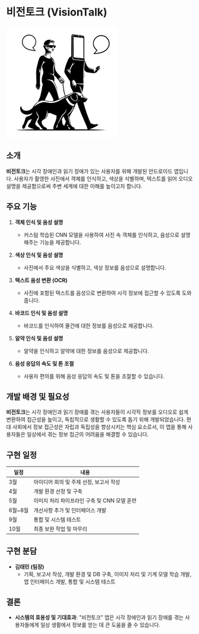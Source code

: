 # 비전토크 (VisionTalk)

<img src="backup/icon/splash_screen.png" alt="비전토크 로고" width="300"/>

## 소개
**비전토크**는 시각 장애인과 읽기 장애가 있는 사용자를 위해 개발된 안드로이드 앱입니다. 사용자가 촬영한 사진에서 객체를 인식하고, 색상을 식별하며, 텍스트를 읽어 오디오 설명을 제공함으로써 주변 세계에 대한 이해를 높이고자 합니다.

## 주요 기능
1. **객체 인식 및 음성 설명**
   - 커스텀 학습된 CNN 모델을 사용하여 사진 속 객체를 인식하고, 음성으로 설명해주는 기능을 제공합니다.

2. **색상 인식 및 음성 설명**
   - 사진에서 주요 색상을 식별하고, 색상 정보를 음성으로 설명합니다.

3. **텍스트 음성 변환 (OCR)**
   - 사진에 포함된 텍스트를 음성으로 변환하여 시각 정보에 접근할 수 있도록 도와줍니다.

4. **바코드 인식 및 음성 설명**
   - 바코드를 인식하여 물건에 대한 정보를 음성으로 제공합니다.

5. **알약 인식 및 음성 설명**
   - 알약을 인식하고 알약에 대한 정보를 음성으로 제공합니다.

7. **음성 응답의 속도 및 톤 조절**
   - 사용자 편의를 위해 음성 응답의 속도 및 톤을 조절할 수 있습니다.

## 개발 배경 및 필요성
**비전토크**는 시각 장애인과 읽기 장애를 겪는 사용자들이 시각적 정보를 오디오로 쉽게 변환하여 접근성을 높이고, 독립적으로 생활할 수 있도록 돕기 위해 개발되었습니다. 현대 사회에서 정보 접근성은 자립과 독립성을 향상시키는 핵심 요소로서, 이 앱을 통해 사용자들은 일상에서 겪는 정보 접근의 어려움을 해결할 수 있습니다.

## 구현 일정
| 일정  | 내용                                     |
|-------|----------------------------------------|
| 3월   | 아이디어 회의 및 주제 선정, 보고서 작성 |
| 4월   | 개발 환경 선정 및 구축                    |
| 5월   | 이미지 처리 파이프라인 구축 및 CNN 모델 훈련 |
| 6월~8월 | 개선사항 추가 및 인터페이스 개발          |
| 9월   | 통합 및 시스템 테스트                     |
| 10월  | 최종 보완 작업 및 마무리                   |

## 구현 분담
- **김태민 (팀장)**
  - 기획, 보고서 작성, 개발 환경 및 DB 구축, 이미지 처리 및 기계 모델 학습 개발, 앱 인터페이스 개발, 통합 및 시스템 테스트


## 결론
- **시스템의 효용성 및 기대효과**: "비전토크" 앱은 시각 장애인과 읽기 장애를 겪는 사용자들에게 일상 생활에서 정보를 얻는 데 큰 도움을 줄 수 있습니다.

